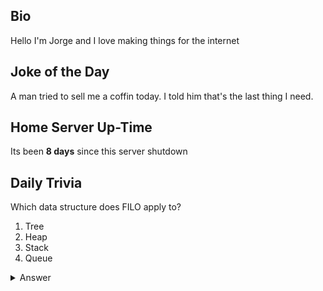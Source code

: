 ## Bio

Hello I'm Jorge and I love making things for the internet

## Joke of the Day

A man tried to sell me a coffin today. I told him that's the last thing I need.

## Home Server Up-Time

Its been **8 days** since this server shutdown


## Daily Trivia

Which data structure does FILO apply to?
 1. Tree
 2. Heap
 3. Stack
 4. Queue

<details>
  <summary>Answer</summary>
  Stack
</details>
